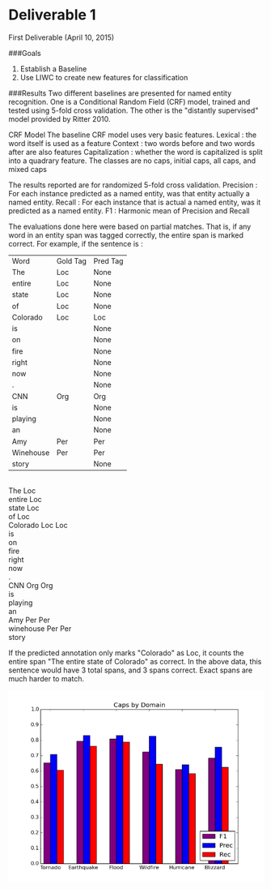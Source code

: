 Deliverable 1
=============

First Deliverable (April 10, 2015)

###Goals
1. Establish a Baseline
2. Use LIWC to create new features for classification


###Results
Two different baselines are presented for named entity recognition. One is a Conditional Random Field (CRF) model, trained and tested using 5-fold cross validation. The other is the "distantly supervised" model provided by Ritter 2010.

CRF Model
The baseline CRF model uses very basic features.
Lexical : the word itself is used as a feature
Context : two words before and two words after are also features
Capitalization : whether the word is capitalized is split into a quadrary feature. The classes are no caps, initial caps, all caps, and mixed caps

The results reported are for randomized 5-fold cross validation.
Precision : For each instance predicted as a named entity, was that entity actually a named entity.
Recall : For each instance that is actual a named entity, was it predicted as a named entity.
F1 : Harmonic mean of Precision and Recall

The evaluations done here were based on partial matches. That is, if any word in an entity span was tagged correctly, the entire span is marked correct. For example, if the sentence is :
<table>
  <tr><td>Word</td><td>Gold Tag</td><td>Pred Tag</td></tr>
  <tr><td>The</td><td>Loc</td><td>None</td></tr>
  <tr><td>entire</td><td>Loc</td><td>None</td></tr>
  <tr><td>state</td><td>Loc</td><td>None</td></tr>
  <tr><td>of</td><td>Loc</td><td>None</td></tr>
  <tr><td>Colorado</td><td>Loc</td><td>Loc</td></tr>
  <tr><td>is</td><td></td><td>None</td></tr>
  <tr><td>on</td><td></td><td>None</td></tr>
  <tr><td>fire</td><td></td><td>None</td></tr>
  <tr><td>right</td><td></td><td>None</td></tr>
  <tr><td>now</td><td></td><td>None</td></tr>
  <tr><td>.</td><td></td><td>None</td></tr>
  <tr><td>CNN</td><td>Org</td><td>Org</td></tr>
  <tr><td>is</td><td></td><td>None</td></tr>
  <tr><td>playing</td><td></td><td>None</td></tr>
  <tr><td>an</td><td></td><td>None</td></tr>
  <tr><td>Amy</td><td>Per</td><td>Per</td></tr>
  <tr><td>Winehouse</td><td>Per</td><td>Per</td></tr>
  <tr><td>story</td><td></td><td>None</td></tr>
</table>

<br>
The 		Loc<br>
entire		Loc<br>
state		Loc<br>
of		Loc<br>
Colorado	Loc		Loc<br>
is<br>
on<br>
fire<br>
right<br>
now<br>
.<br>
CNN		Org		Org<br>
is<br>
playing<br>
an<br>
Amy		Per		Per<br>
winehouse	Per		Per<br>
story<br>

If the predicted annotation only marks "Colorado" as Loc, it counts the entire span "The entire state of Colorado" as correct. In the above data, this sentence would have 3 total spans, and 3 spans correct. Exact spans are much harder to match.

![alt text](https://github.com/jenningsanderson/ner-twitter-ml/blob/master/deliverable_1/caps_by_domain.png "caps by domain, partial match")
